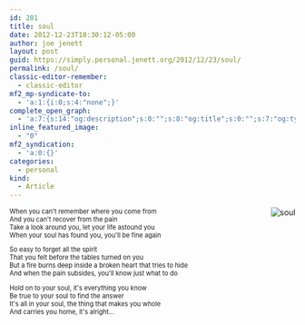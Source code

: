```yaml
---
id: 201
title: soul
date: 2012-12-23T10:30:12-05:00
author: joe jenett
layout: post
guid: https://simply.personal.jenett.org/2012/12/23/soul/
permalink: /soul/
classic-editor-remember:
  - classic-editor
mf2_mp-syndicate-to:
  - 'a:1:{i:0;s:4:"none";}'
complete_open_graph:
  - 'a:7:{s:14:"og:description";s:0:"";s:8:"og:title";s:0:"";s:7:"og:type";s:0:"";s:12:"twitter:card";s:7:"summary";s:15:"twitter:creator";s:0:"";s:19:"twitter:description";s:0:"";s:8:"og:image";s:0:"";}'
inline_featured_image:
  - "0"
mf2_syndication:
  - 'a:0:{}'
categories:
  - personal
kind:
  - Article
---
```

<div style="font-size:1em;">
<img style="position: relative; float: right; border: none;" src="https://jenett.org/simply.personal/images/soul.jpg" alt="soul" />
<p style="font-size:.8em;">When you can't remember where you come from<br />
And you can't recover from the pain<br />
Take a look around you, let your life astound you<br />
When your soul has found you, you'll be fine again
</p>
<p style="font-size:.8em;">
So easy to forget all the spirit<br />
That you felt before the tables turned on you<br />
But a fire burns deep inside a broken heart that tries to hide<br />
And when the pain subsides, you'll know just what to do
</p>
<p style="font-size:.8em;">
Hold on to your soul, it's everything you know<br />
Be true to your soul to find the answer<br />
It's all in your soul, the thing that makes you whole<br />
And carries you home, it's alright...
</p>
</div>